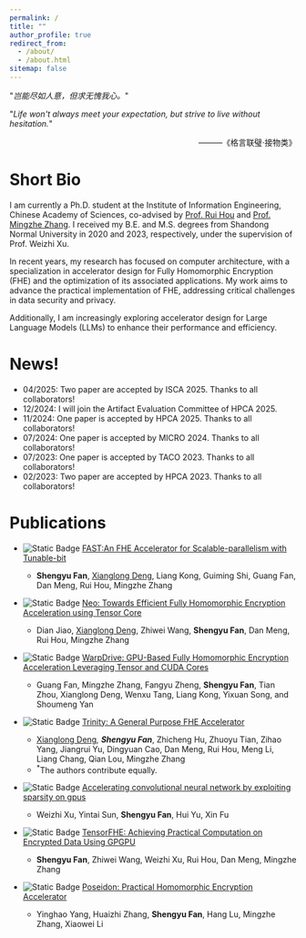 ```yaml
---
permalink: /
title: ""
author_profile: true
redirect_from: 
  - /about/
  - /about.html
sitemap: false
---
```


"*岂能尽如人意，但求无愧我心。*"

"*Life won't always meet your expectation, but strive to live without hesitation.*"
<p style="text-align: right;">
                        ———《格言联璧·接物类》
</p>

Short Bio
=== 

<!-- Hi! I am currently a two-year Ph.D. student in Institute of Information Engineering, Chinese Academy of Sciences, co-advised by [Prof. Rui Hou](http://hourui-arch.net/) and [Prof. Mingzhe Zhang](https://mingzhe-zhang.github.io/). I received my B.E. and M.S. degree from the Shandong Normal University in 2020 and 2023, under the supervision of Prof. Weizhi Xu, respectively. -->
I am currently a Ph.D. student at the Institute of Information Engineering, Chinese Academy of Sciences, co-advised by [Prof. Rui Hou](http://hourui-arch.net/) and [Prof. Mingzhe Zhang](https://mingzhe-zhang.github.io/). 
I received my B.E. and M.S. degrees from Shandong Normal University in 2020 and 2023, respectively, under the supervision of Prof. Weizhi Xu.

<!-- In recent years, my research interests lie in the domain of computer architecture, with a specialized focus on the design of accelerators for Fully Homomorphic Encryption (FHE) and the optimization of related FHE applications. -->
<!-- In recent years, my research has centered on **computer architecture**, specializing in accelerator design for Fully Homomorphic Encryption (FHE) and optimizing associated applications. I aim to advance practical implementation of FHE, addressing key concerns in data security and privacy.
Besides, we also post more interest in the accelerator for the Large Langes Model~(LLM). -->
In recent years, my research has focused on computer architecture, with a specialization in accelerator design for Fully Homomorphic Encryption (FHE) and the optimization of its associated applications. My work aims to advance the practical implementation of FHE, addressing critical challenges in data security and privacy.

Additionally, I am increasingly exploring accelerator design for Large Language Models (LLMs) to enhance their performance and efficiency.


News!
======
- 04/2025: Two paper are accepted by ISCA 2025. Thanks to all collaborators!
- 12/2024: I will join the Artifact Evaluation Committee of HPCA 2025.
- 11/2024: One paper is accepted by HPCA 2025. Thanks to all collaborators!
- 07/2024: One paper is accepted by MICRO 2024. Thanks to all collaborators!
- 07/2023: One paper is accepted by TACO 2023. Thanks to all collaborators!
- 02/2023: Two paper are accepted by HPCA 2023. Thanks to all collaborators!
<!-- - 08/2022: One paper is accepted by INS 2022. Thanks to all collaborators! -->

Publications
======

<!-- - <span style="color:orange">[ISCA25,CCF-A] </span> -->
- ![Static Badge](https://img.shields.io/badge/ISCA-2025-rgb)
[FAST:An FHE Accelerator for Scalable-parallelism with Tunable-bit](TBD)
  - **Shengyu Fan**, [Xianglong Deng](https://xldeng-chn.github.io/), Liang Kong, Guiming Shi, Guang Fan, Dan Meng, Rui Hou, Mingzhe Zhang
- ![Static Badge](https://img.shields.io/badge/ISCA-2025-rgb)
[Neo: Towards Efficient Fully Homomorphic Encryption Acceleration using Tensor Core](TBD)
  - Dian Jiao, [Xianglong Deng](https://xldeng-chn.github.io/), Zhiwei Wang, **Shengyu Fan**, Dan Meng, Rui Hou, Mingzhe Zhang
- ![Static Badge](https://img.shields.io/badge/HPCA-2025-rgb)
[WarpDrive: GPU-Based Fully Homomorphic Encryption Acceleration Leveraging Tensor and CUDA Cores](TBD)
  - Guang Fan, Mingzhe Zhang, Fangyu Zheng, **Shengyu Fan**, Tian Zhou, Xianglong Deng, Wenxu Tang,
Liang Kong, Yixuan Song, and Shoumeng Yan

- ![Static Badge](https://img.shields.io/badge/MICRO-2024-rgb)
[Trinity: A General Purpose FHE Accelerator](TBD) 
  - [Xianglong Deng](https://xldeng-chn.github.io/)<sup>*</sup>, **Shengyu Fan**<sup>*</sup>, Zhicheng Hu,
Zhuoyu Tian, 
Zihao Yang, 
Jiangrui Yu, 
Dingyuan Cao, 
Dan Meng, 
Rui Hou, 
Meng Li, 
Liang Chang,
Qian Lou, 
Mingzhe Zhang
  - <sup>*</sup>The authors contribute equally.

- ![Static Badge](https://img.shields.io/badge/TACO-2024-blue)
[Accelerating convolutional neural network by exploiting sparsity on gpus](https://dl.acm.org/doi/full/10.1145/3600092) 
  - Weizhi Xu, Yintai Sun, **Shengyu Fan**, Hui Yu, Xin Fu

- ![Static Badge](https://img.shields.io/badge/HPCA-2023-rgb)
[TensorFHE: Achieving Practical Computation on Encrypted Data Using GPGPU](https://ieeexplore.ieee.org/abstract/document/10071017/)
  - **Shengyu Fan**, Zhiwei Wang, Weizhi Xu, Rui Hou, Dan Meng, Mingzhe Zhang

- ![Static Badge](https://img.shields.io/badge/HPCA-2023-rgb)
[Poseidon: Practical Homomorphic Encryption Accelerator](https://ieeexplore.ieee.org/abstract/document/10070984/)
  - Yinghao Yang, Huaizhi Zhang, **Shengyu Fan**, Hang Lu, Mingzhe Zhang, Xiaowei Li



<!-- 
- <span style="color:orange">[INS22, CCF-B] </span>
[Multi-attention deep neural network fusing character and word embedding for clinical and biomedical concept extraction](https://www.sciencedirect.com/science/article/abs/pii/S0020025522006831)
  - **Shengyu Fan**, Hui Yu, Xiaoya Cai, Yanfang Geng, Guangzhen Li, Weizhi Xu, Xia Wang, Yaping Yang -->



